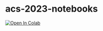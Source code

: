 # acs-2023-notebooks

[![Open In Colab](https://colab.research.google.com/assets/colab-badge.svg)](https://colab.research.google.com/github/janash/acs-2023-notebooks/blob/main/table_of_contents.ipynb)

